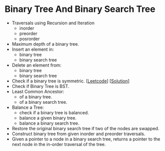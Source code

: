 # Binary Tree And Binary Search Tree

* Traversals using Recursion and Iteration
  * inorder
  * preorder
  * posrorder
* Maximum depth of a binary tree.
* Insert an element in:
  * binary tree
  * binary search tree
* Delete an element from:
  * binary tree
  * binary search tree
* Check if a binary tree is symmetric. [[Leetcode](https://leetcode.com/problems/symmetric-tree/)] [[Solution]()]
* Check if Binary Tree is BST.
* Least Common Ancestor:
  * of a binary tree.
  * of a binary search tree.
* Balance a Tree:
  * check if a binary tree is balanced.
  * balance a given binary tree.
  * balance a binary search tree.
* Restore the original binary search tree if two of the nodes are swapped.
* Construct binary tree from given inorder and preorder traversals.
* Given a pointer to a node in a binary search tree, returns a pointer to the next node in the in-order traversal of the tree.